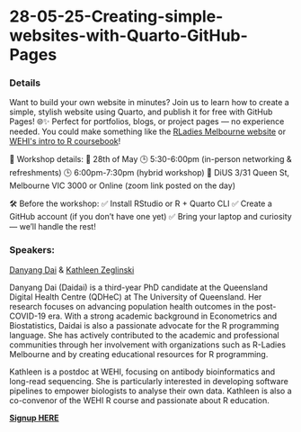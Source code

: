 # 28-05-25-Creating-simple-websites-with-Quarto-GitHub-Pages

### Details

Want to build your own website in minutes? Join us to learn how to create a simple, stylish website using Quarto, and publish it for free with GitHub Pages! 🌐✨
Perfect for portfolios, blogs, or project pages — no experience needed. You could make something like the [RLadies Melbourne website](https://r-ladiesmelbourne.github.io/) or [WEHI's intro to R coursebook](https://kzeglinski.github.io/new_wehi_r_course/)!

📝 Workshop details:
📅 28th of May
🕒 5:30-6:00pm (in-person networking & refreshments)
🕒 6:00pm-7:30pm (hybrid workshop)
📍 DiUS 3/31 Queen St, Melbourne VIC 3000 or Online (zoom link posted on the day)

🛠 Before the workshop:
✅ Install RStudio or R + Quarto CLI
✅ Create a GitHub account (if you don’t have one yet)
✅ Bring your laptop and curiosity — we’ll handle the rest!

### Speakers:

[Danyang Dai](https://github.com/DanyangDai) & [Kathleen Zeglinski](https://github.com/kzeglinski)

Danyang Dai (Daidai) is a third-year PhD candidate at the Queensland Digital Health Centre (QDHeC) at The University of Queensland. Her research focuses on advancing population health outcomes in the post-COVID-19 era. With a strong academic background in Econometrics and Biostatistics, Daidai is also a passionate advocate for the R programming language. She has actively contributed to the academic and professional communities through her involvement with organizations such as R-Ladies Melbourne and by creating educational resources for R programming.

Kathleen is a postdoc at WEHI, focusing on antibody bioinformatics and long-read sequencing. She is particularly interested in developing software pipelines to empower biologists to analyse their own data. Kathleen is also a co-convenor of the WEHI R course and passionate about R education.

**[Signup HERE](https://www.meetup.com/en-AU/rladies-melbourne/events/307776181/)**
